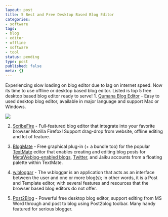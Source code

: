```yaml
---
layout: post
title: 5 Best and Free Desktop Based Blog Editor
categories:
- software
tags:
- blog
- editor
- offline
- software
- tool
status: pending
type: post
published: false
meta: {}
---
```

Experiencing slow loading on blog editor due to lag on internet speed. Now its time to use offline or desktop based blog editor. Listed is top 5 free desktop based blog editor ready to serve! 1. [Qumana Blog Editor](http://www.qumana.com/overview.htm) - Easy to used desktop blog editor, available in major language and support Mac or Windows.

 ![](http://farm3.static.flickr.com/2315/1797888477_fa722821ce_o.jpg)

2. [ScribeFire](http://www.scribefire.com/) - Full-featured blog editor that integrate into your favorite browser Mozilla Firefox! Support drag-drop from website, offline editing and lot of feature.

3. [BlogMate](http://www.ditchnet.org/) - Free graphical plug-in (+ a bundle too) for the popular [TextMate](http://macromates.com/) editor that enables creating and editing blog posts for [MetaWeblog-enabled blogs](http://en.wikipedia.org/wiki/MetaWeblog), [Twitter](http://twitter.com/), and Jaiku accounts from a floating palette within TextMate.

4. [w.bloggar](http://wbloggar.com/) - The w.bloggar is an application that acts as an interface between the user and one or more blog(s); in other words, it is a Post and Template editor, with several features and resources that the browser based blog editors do not offer.

5. [Post2Blog](http://www.bytescout.com/post2blog.html) - Powerful free desktop blog editor, support editing from MS Word through and post to blog using Post2blog toolbar. Many handy featured for serious blogger.

